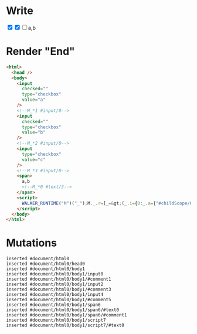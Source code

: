 # Write
  <input value=a checked type=checkbox><!--M_*1 #input/0--><input value=b checked type=checkbox><!--M_*2 #input/0--><input value=c type=checkbox><!--M_*3 #input/0--><span>a,b<!--M_*0 #text/3--></span><script>WALKER_RUNTIME("M")("_");M._.r=[_=>(_.i={0:_.a={"#childScope/0":_.b={"#input/0=":1,"#input/0:":_.c=["a","b"],input:_.d={checkedValue:_.c,value:"a"}},"#childScope/1":_.e={"#input/0=":1,"#input/0:":_.c,input:_.f={checkedValue:_.c,value:"b"}},"#childScope/2":_.g={"#input/0=":1,"#input/0:":_.c,input:_.h={checkedValue:_.c,value:"c"}}},1:_.b,2:_.e,3:_.g},_.b["#input/0;"]=_.d.checkedValueChange=_._["__tests__/template.marko_0/checkedValueChange"](_.a),_.e["#input/0;"]=_.f.checkedValueChange=_._["__tests__/template.marko_0/checkedValueChange_0"](_.a),_.g["#input/0;"]=_.h.checkedValueChange=_._["__tests__/template.marko_0/checkedValueChange_0"](_.a),_.i),1,"__tests__/components/checkbox.marko_0_input",2,"__tests__/components/checkbox.marko_0_input",3,"__tests__/components/checkbox.marko_0_input",0];M._.w()</script>


# Render "End"
```html
<html>
  <head />
  <body>
    <input
      checked=""
      type="checkbox"
      value="a"
    />
    <!--M_*1 #input/0-->
    <input
      checked=""
      type="checkbox"
      value="b"
    />
    <!--M_*2 #input/0-->
    <input
      type="checkbox"
      value="c"
    />
    <!--M_*3 #input/0-->
    <span>
      a,b
      <!--M_*0 #text/3-->
    </span>
    <script>
      WALKER_RUNTIME("M")("_");M._.r=[_=&gt;(_.i={0:_.a={"#childScope/0":_.b={"#input/0=":1,"#input/0:":_.c=["a","b"],input:_.d={checkedValue:_.c,value:"a"}},"#childScope/1":_.e={"#input/0=":1,"#input/0:":_.c,input:_.f={checkedValue:_.c,value:"b"}},"#childScope/2":_.g={"#input/0=":1,"#input/0:":_.c,input:_.h={checkedValue:_.c,value:"c"}}},1:_.b,2:_.e,3:_.g},_.b["#input/0;"]=_.d.checkedValueChange=_._["__tests__/template.marko_0/checkedValueChange"](_.a),_.e["#input/0;"]=_.f.checkedValueChange=_._["__tests__/template.marko_0/checkedValueChange_0"](_.a),_.g["#input/0;"]=_.h.checkedValueChange=_._["__tests__/template.marko_0/checkedValueChange_0"](_.a),_.i),1,"__tests__/components/checkbox.marko_0_input",2,"__tests__/components/checkbox.marko_0_input",3,"__tests__/components/checkbox.marko_0_input",0];M._.w()
    </script>
  </body>
</html>
```

# Mutations
```
inserted #document/html0
inserted #document/html0/head0
inserted #document/html0/body1
inserted #document/html0/body1/input0
inserted #document/html0/body1/#comment1
inserted #document/html0/body1/input2
inserted #document/html0/body1/#comment3
inserted #document/html0/body1/input4
inserted #document/html0/body1/#comment5
inserted #document/html0/body1/span6
inserted #document/html0/body1/span6/#text0
inserted #document/html0/body1/span6/#comment1
inserted #document/html0/body1/script7
inserted #document/html0/body1/script7/#text0
```
